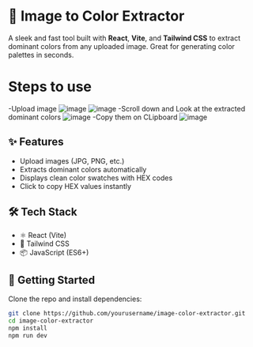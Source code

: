 # 🎨 Image to Color Extractor

A sleek and fast tool built with **React**, **Vite**, and **Tailwind CSS** to extract dominant colors from any uploaded image. 
Great for generating color palettes in seconds.

# Steps to use
-Upload image
![image](https://github.com/user-attachments/assets/94b19819-3b5e-4436-be7d-0a1d87989085)
![image](https://github.com/user-attachments/assets/15653870-d50f-4d9d-a125-f7d7e3a2d172)
-Scroll down and Look at the extracted dominant colors
![image](https://github.com/user-attachments/assets/749aedfc-2e22-40dc-94ac-f8324bc16013)
-Copy them on CLipboard
![image](https://github.com/user-attachments/assets/dc7a1135-dfe7-41b8-86c6-f18475e51be3)

## ✨ Features

- Upload images (JPG, PNG, etc.)
- Extracts dominant colors automatically
- Displays clean color swatches with HEX codes
- Click to copy HEX values instantly

## 🛠️ Tech Stack

- ⚛️ React (Vite)
- 🎨 Tailwind CSS
- 📦 JavaScript (ES6+)

## 🚀 Getting Started

Clone the repo and install dependencies:

```bash
git clone https://github.com/yourusername/image-color-extractor.git
cd image-color-extractor
npm install
npm run dev
